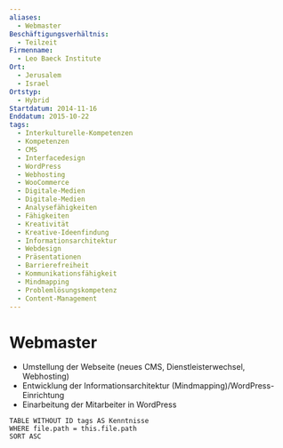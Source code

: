 ```yaml
---
aliases:
  - Webmaster
Beschäftigungsverhältnis:
  - Teilzeit
Firmenname:
  - Leo Baeck Institute
Ort:
  - Jerusalem
  - Israel
Ortstyp:
  - Hybrid
Startdatum: 2014-11-16
Enddatum: 2015-10-22
tags:
  - Interkulturelle-Kompetenzen
  - Kompetenzen
  - CMS
  - Interfacedesign
  - WordPress
  - Webhosting
  - WooCommerce
  - Digitale-Medien
  - Digitale-Medien
  - Analysefähigkeiten
  - Fähigkeiten
  - Kreativität
  - Kreative-Ideenfindung
  - Informationsarchitektur
  - Webdesign
  - Präsentationen
  - Barrierefreiheit
  - Kommunikationsfähigkeit
  - Mindmapping
  - Problemlösungskompetenz
  - Content-Management
---
```

# Webmaster

- Umstellung der Webseite (neues CMS, Dienstleisterwechsel, Webhosting)
- Entwicklung der Informationsarchitektur (Mindmapping)/WordPress-Einrichtung
- Einarbeitung der Mitarbeiter in WordPress

```dataview
TABLE WITHOUT ID tags AS Kenntnisse
WHERE file.path = this.file.path
SORT ASC
```